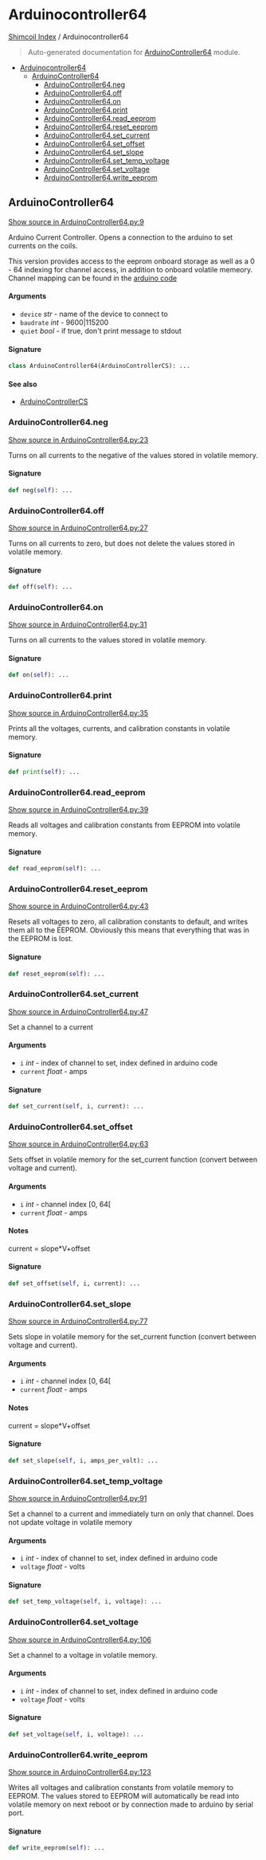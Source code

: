 # Arduinocontroller64

[Shimcoil Index](./README.md#shimcoil-index) / Arduinocontroller64

> Auto-generated documentation for [ArduinoController64](../../../ArduinoController64.py) module.

- [Arduinocontroller64](#arduinocontroller64)
  - [ArduinoController64](#arduinocontroller64)
    - [ArduinoController64.neg](#ArduinoController64.neg)
    - [ArduinoController64.off](#ArduinoController64.off)
    - [ArduinoController64.on](#ArduinoController64.on)
    - [ArduinoController64.print](#ArduinoController64.print)
    - [ArduinoController64.read_eeprom](#ArduinoController64.read_eeprom)
    - [ArduinoController64.reset_eeprom](#ArduinoController64.reset_eeprom)
    - [ArduinoController64.set_current](#ArduinoController64.set_current)
    - [ArduinoController64.set_offset](#ArduinoController64.set_offset)
    - [ArduinoController64.set_slope](#ArduinoController64.set_slope)
    - [ArduinoController64.set_temp_voltage](#ArduinoController64.set_temp_voltage)
    - [ArduinoController64.set_voltage](#ArduinoController64.set_voltage)
    - [ArduinoController64.write_eeprom](#ArduinoController64.write_eeprom)

## ArduinoController64

[Show source in ArduinoController64.py:9](../../../ArduinoController64.py#L9)

Arduino Current Controller. Opens a connection to the arduino to set
currents on the coils.

This version provides access to the eeprom onboard storage as well as a
0 - 64 indexing for channel access, in addition to onboard volatile memeory.
Channel mapping can be found in the [arduino code](https://github.com/ucn-triumf/ShimCoil_SerialArduino)

#### Arguments

- `device` *str* - name of the device to connect to
- `baudrate` *int* - 9600|115200
- `quiet` *bool* - if true, don't print message to stdout

#### Signature

```python
class ArduinoController64(ArduinoControllerCS): ...
```

#### See also

- [ArduinoControllerCS](./ArduinoControllerCS.md#arduinocontrollercs)

### ArduinoController64.neg

[Show source in ArduinoController64.py:23](../../../ArduinoController64.py#L23)

Turns on all currents to the negative of the values stored in volatile memory.

#### Signature

```python
def neg(self): ...
```

### ArduinoController64.off

[Show source in ArduinoController64.py:27](../../../ArduinoController64.py#L27)

Turns on all currents to zero, but does not delete the values stored in volatile memory.

#### Signature

```python
def off(self): ...
```

### ArduinoController64.on

[Show source in ArduinoController64.py:31](../../../ArduinoController64.py#L31)

Turns on all currents to the values stored in volatile memory.

#### Signature

```python
def on(self): ...
```

### ArduinoController64.print

[Show source in ArduinoController64.py:35](../../../ArduinoController64.py#L35)

Prints all the voltages, currents, and calibration constants in volatile memory.

#### Signature

```python
def print(self): ...
```

### ArduinoController64.read_eeprom

[Show source in ArduinoController64.py:39](../../../ArduinoController64.py#L39)

Reads all voltages and calibration constants from EEPROM into volatile memory.

#### Signature

```python
def read_eeprom(self): ...
```

### ArduinoController64.reset_eeprom

[Show source in ArduinoController64.py:43](../../../ArduinoController64.py#L43)

Resets all voltages to zero, all calibration constants to default, and writes them all to the EEPROM. Obviously this means that everything that was in the EEPROM is lost.

#### Signature

```python
def reset_eeprom(self): ...
```

### ArduinoController64.set_current

[Show source in ArduinoController64.py:47](../../../ArduinoController64.py#L47)

Set a channel to a current

#### Arguments

- `i` *int* - index of channel to set, index defined in arduino code
- `current` *float* - amps

#### Signature

```python
def set_current(self, i, current): ...
```

### ArduinoController64.set_offset

[Show source in ArduinoController64.py:63](../../../ArduinoController64.py#L63)

Sets offset in volatile memory for the set_current function  (convert between voltage and current).

#### Arguments

- `i` *int* - channel index [0, 64[
- `current` *float* - amps

#### Notes

current = slope*V+offset

#### Signature

```python
def set_offset(self, i, current): ...
```

### ArduinoController64.set_slope

[Show source in ArduinoController64.py:77](../../../ArduinoController64.py#L77)

Sets slope in volatile memory for the set_current function (convert between voltage and current).

#### Arguments

- `i` *int* - channel index [0, 64[
- `current` *float* - amps

#### Notes

current = slope*V+offset

#### Signature

```python
def set_slope(self, i, amps_per_volt): ...
```

### ArduinoController64.set_temp_voltage

[Show source in ArduinoController64.py:91](../../../ArduinoController64.py#L91)

Set a channel to a current and immediately turn on only that channel. Does not update voltage in volatile memory

#### Arguments

- `i` *int* - index of channel to set, index defined in arduino code
- `voltage` *float* - volts

#### Signature

```python
def set_temp_voltage(self, i, voltage): ...
```

### ArduinoController64.set_voltage

[Show source in ArduinoController64.py:106](../../../ArduinoController64.py#L106)

Set a channel to a voltage in volatile memory.

#### Arguments

- `i` *int* - index of channel to set, index defined in arduino code
- `voltage` *float* - volts

#### Signature

```python
def set_voltage(self, i, voltage): ...
```

### ArduinoController64.write_eeprom

[Show source in ArduinoController64.py:123](../../../ArduinoController64.py#L123)

Writes all voltages and calibration constants from volatile memory to EEPROM. The values stored to EEPROM will automatically be read into volatile memory on next reboot or by connection made to arduino by serial port.

#### Signature

```python
def write_eeprom(self): ...
```